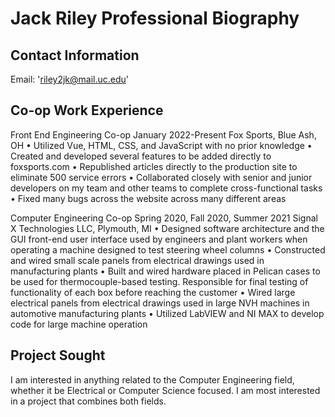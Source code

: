 # Jack Riley Professional Biography

## Contact Information
Email: 'riley2jk@mail.uc.edu'

## Co-op Work Experience
Front End Engineering Co-op
January 2022-Present
Fox Sports, Blue Ash, OH
•  Utilized Vue, HTML, CSS, and JavaScript with no prior knowledge
•  Created and developed several features to be added directly to foxsports.com
•  Republished articles directly to the production site to eliminate 500 service errors
•  Collaborated closely with senior and junior developers on my team and other teams to complete cross-functional tasks
•  Fixed many bugs across the website across many different areas

Computer Engineering Co-op
Spring 2020, Fall 2020, Summer 2021
Signal X Technologies LLC, Plymouth, MI
•  Designed software architecture and the GUI front-end user interface used by engineers and plant workers when operating a machine designed to test steering wheel columns
•  Constructed and wired small scale panels from electrical drawings used in manufacturing plants
•  Built and wired hardware placed in Pelican cases to be used for thermocouple-based testing. Responsible for final testing of functionality of each box before reaching the customer
•  Wired large electrical panels from electrical drawings used in large NVH machines in automotive manufacturing plants
•  Utilized LabVIEW and NI MAX to develop code for large machine operation

## Project Sought
I am interested in anything related to the Computer Engineering field, whether it be Electrical or Computer Science focused. I am most interested in a project that combines both fields.
